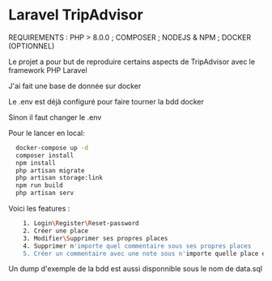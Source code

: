 # Laravel TripAdvisor

REQUIREMENTS : PHP > 8.0.0 ; COMPOSER ; NODEJS & NPM ; DOCKER (OPTIONNEL)

Le projet a pour but de reproduire certains aspects de TripAdvisor avec le framework PHP Laravel

J'ai fait une base de donnée sur docker

Le .env est déjà configuré pour faire tourner la bdd docker

Sinon il faut changer le .env

Pour le lancer en local: 
```bash
  docker-compose up -d
  composer install
  npm install
  php artisan migrate
  php artisan storage:link
  npm run build
  php artisan serv
```
   

Voici les features : 
```bash
    1. Login\Register\Reset-password
    2. Créer une place
    3. Modifier\Supprimer ses propres places
    4. Supprimer n'importe quel commentaire sous ses propres places
    5. Créer un commentaire avec une note sous n'importe quelle place et pouvoir le supprimer
```

Un dump d'exemple de la bdd est aussi disponnible sous le nom de data.sql

